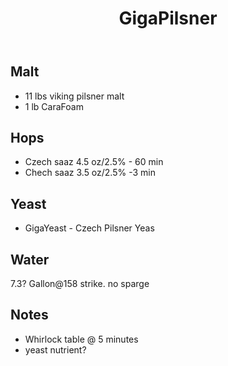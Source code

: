 ﻿---
layout: post
title: GigaPilsner
tags: [ beer ]
---
## Malt
- 11 lbs viking pilsner malt
- 1 lb CaraFoam 

## Hops
- Czech saaz 4.5 oz/2.5% - 60 min
- Chech saaz  3.5 oz/2.5%  -3   min

## Yeast
- GigaYeast - Czech Pilsner Yeas

## Water
7.3? Gallon@158 strike. no sparge 

## Notes
-  Whirlock table @ 5 minutes
- yeast nutrient?
